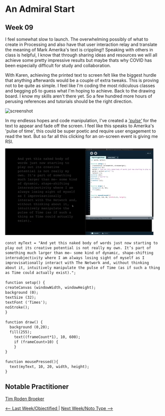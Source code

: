# An Admiral Start
## Week 09

I feel somewhat slow to launch. The overwhelming possibly of what to create in Processing and also have that user interaction relay and translate the meaning of Mark Amerika's text is crippling!! Speaking with others in class is helpful, I know that through sharing ideas and resources we will all achieve some pretty impressive results but maybe thats why COVID has been especially difficult for study and collaboration.

With Karen, achieving the printed text to screen felt like the biggest hurdle that anything afterwards would be a couple of extra tweaks. This is proving not to be quite as simple. I feel like I'm coding the most ridiculous classes and begging p5 to guess what I'm hoping to achieve. Back to the drawing board. I know my skills aren't there yet. So a few hundred more hours of perusing references and tutorials should be the right direction. 


![screenshot](majortest.jpg)

In my endlesss hopes and code manipulation, I've created a [*'pulse'*](https://bridieotoole.github.io/codewords/week_09/Majortestbarelyworking23sept/) for the text to appear and fade off the screen. I feel like this speaks to Amerika's 'pulse of time', this could be super poetic and require user engagement to read the text. But so far all this clicking for an on-screen event is giving me RSI. 

![](heartbeat.gif)
```
const myText = "And yet this naked body of words just now starting to play out its creative potential is not really my own. It’s part of something much larger than me— some kind of dynamic, shape-shifting intersubjectivity where I am always losing sight of myself as I improvisationally interact with The Network and, without thinking about it, intuitively manipulate the pulse of Time (as if such a thing as Time could actually exist).";

function setup() {
createCanvas (windowWidth, windowHeight);
background (0);
textSize (32); 
textFont ('Times');
noStroke();
}

function draw() {
  background (0,20);
  fill(255);
    text((frameCount*1), 10, 600); 
    if (frameCount>10) {
    } 
}
  
function mousePressed(){
  text(myText, 10, 20, width, height);
}
```

## Notable Practitioner
[Tim Roden Broeker](https://timrodenbroeker.de)

<a href='https://bridieotoole.github.io/codewords/week_08/'> <-- Last Week/Objectified </a> | <a href='https://bridieotoole.github.io/codewords/week_10/'> Next Week/Noto Type --> </a>
